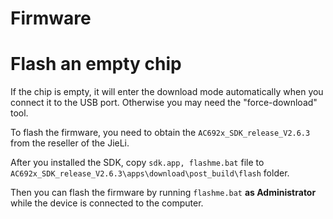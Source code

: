 # Firmware

# Flash an empty chip

If the chip is empty, it will enter the download mode automatically when you connect it to the USB port. Otherwise you may need the "force-download" tool.

To flash the firmware, you need to obtain the `AC692x_SDK_release_V2.6.3` from the reseller of the JieLi. 

After you installed the SDK, copy `sdk.app, flashme.bat` file to `AC692x_SDK_release_V2.6.3\apps\download\post_build\flash` folder.

Then you can flash the firmware by running `flashme.bat` **as Administrator** while the device is connected to the computer.

